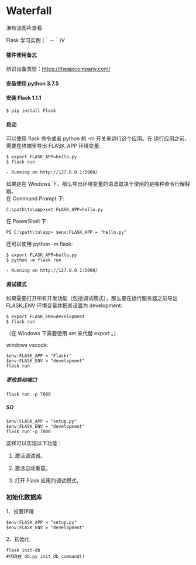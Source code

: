 # Waterfall
瀑布流图片查看

Flask 学习实例 (＾－＾)V

#### 插件使用备忘

辨识设备类型：https://theapicompany.com/

#### 安装使用 python 3.7.5

#### 安装 Flask 1.1.1

    $ pip install Flask

#### 启动

可以使用 flask 命令或者 python 的 -m 开关来运行这个应用。在 运行应用之前，需要在终端里导出 FLASK_APP 环境变量:

    $ export FLASK_APP=hello.py
    $ flask run

    - Running on http://127.0.0.1:5000/

如果是在 Windows 下，那么导出环境变量的语法取决于使用的是哪种命令行解释器。  
在 Command Prompt 下:

    
    C:\path\to\app>set FLASK_APP=hello.py

在 PowerShell 下:

    PS C:\path\to\app> $env:FLASK_APP = "hello.py"

还可以使用 python -m flask:

    $ export FLASK_APP=hello.py
    $ python -m flask run

    - Running on http://127.0.0.1:5000/

#### 调试模式

如果需要打开所有开发功能（包括调试模式），那么要在运行服务器之前导出 FLASK_ENV 环境变量并把其设置为 development:

    $ export FLASK_ENV=development
    $ flask run

（在 Windows 下需要使用 set 来代替 export 。）

windows vscode:

    $env:FLASK_APP = "Flaskr"
    $env:FLASK_ENV = "development"
    flask run

##### 更改启动端口
    flask run -p 7000

##### SO
    $env:FLASK_APP = "setup.py"
    $env:FLASK_ENV = "development"
    flask run -p 7000
    
这样可以实现以下功能：

1. 激活调试器。

2. 激活自动重载。

3. 打开 Flask 应用的调试模式。

### 初始化数据库

1、设置环境

    $env:FLASK_APP = "setup.py"
    $env:FLASK_ENV = "development"

2、初始化

    flask init-db
    #代码在 db.py init_db_command()
    






